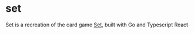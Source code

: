 # set
Set is a recreation of the card game [Set](https://en.wikipedia.org/wiki/Set_(card_game)), built with Go and Typescript React